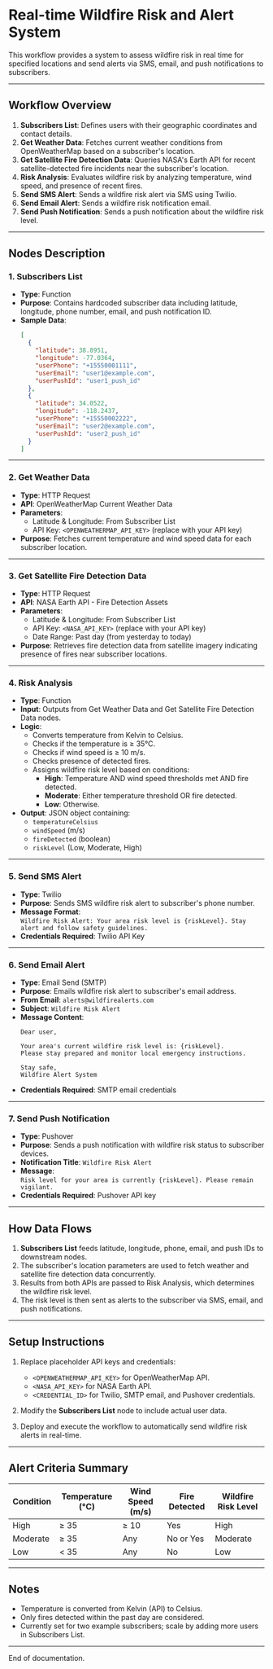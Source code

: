 # Real-time Wildfire Risk and Alert System

This workflow provides a system to assess wildfire risk in real time for specified locations and send alerts via SMS, email, and push notifications to subscribers.

---

## Workflow Overview

1. **Subscribers List**: Defines users with their geographic coordinates and contact details.
2. **Get Weather Data**: Fetches current weather conditions from OpenWeatherMap based on a subscriber's location.
3. **Get Satellite Fire Detection Data**: Queries NASA's Earth API for recent satellite-detected fire incidents near the subscriber's location.
4. **Risk Analysis**: Evaluates wildfire risk by analyzing temperature, wind speed, and presence of recent fires.
5. **Send SMS Alert**: Sends a wildfire risk alert via SMS using Twilio.
6. **Send Email Alert**: Sends a wildfire risk notification email.
7. **Send Push Notification**: Sends a push notification about the wildfire risk level.

---

## Nodes Description

### 1. Subscribers List  
- **Type**: Function  
- **Purpose**: Contains hardcoded subscriber data including latitude, longitude, phone number, email, and push notification ID.  
- **Sample Data**:
  ```json
  [
    {
      "latitude": 38.8951,
      "longitude": -77.0364,
      "userPhone": "+15550001111",
      "userEmail": "user1@example.com",
      "userPushId": "user1_push_id"
    },
    {
      "latitude": 34.0522,
      "longitude": -118.2437,
      "userPhone": "+15550002222",
      "userEmail": "user2@example.com",
      "userPushId": "user2_push_id"
    }
  ]
  ```

---

### 2. Get Weather Data  
- **Type**: HTTP Request  
- **API**: OpenWeatherMap Current Weather Data  
- **Parameters**:
  - Latitude & Longitude: From Subscriber List  
  - API Key: `<OPENWEATHERMAP_API_KEY>` (replace with your API key)  
- **Purpose**: Fetches current temperature and wind speed data for each subscriber location.

---

### 3. Get Satellite Fire Detection Data  
- **Type**: HTTP Request  
- **API**: NASA Earth API - Fire Detection Assets  
- **Parameters**:
  - Latitude & Longitude: From Subscriber List  
  - API Key: `<NASA_API_KEY>` (replace with your API key)  
  - Date Range: Past day (from yesterday to today)  
- **Purpose**: Retrieves fire detection data from satellite imagery indicating presence of fires near subscriber locations.

---

### 4. Risk Analysis  
- **Type**: Function  
- **Input**: Outputs from Get Weather Data and Get Satellite Fire Detection Data nodes.  
- **Logic**:
  - Converts temperature from Kelvin to Celsius.
  - Checks if the temperature is ≥ 35°C.
  - Checks if wind speed is ≥ 10 m/s.
  - Checks presence of detected fires.
  - Assigns wildfire risk level based on conditions:
    - **High**: Temperature AND wind speed thresholds met AND fire detected.
    - **Moderate**: Either temperature threshold OR fire detected.
    - **Low**: Otherwise.
- **Output**: JSON object containing:
  - `temperatureCelsius`
  - `windSpeed` (m/s)
  - `fireDetected` (boolean)
  - `riskLevel` (Low, Moderate, High)

---

### 5. Send SMS Alert  
- **Type**: Twilio  
- **Purpose**: Sends SMS wildfire risk alert to subscriber's phone number.  
- **Message Format**:  
  `Wildfire Risk Alert: Your area risk level is {riskLevel}. Stay alert and follow safety guidelines.`  
- **Credentials Required**: Twilio API Key  

---

### 6. Send Email Alert  
- **Type**: Email Send (SMTP)  
- **Purpose**: Emails wildfire risk alert to subscriber's email address.  
- **From Email**: `alerts@wildfirealerts.com`  
- **Subject**: `Wildfire Risk Alert`  
- **Message Content**:
  ```
  Dear user,

  Your area's current wildfire risk level is: {riskLevel}.
  Please stay prepared and monitor local emergency instructions.

  Stay safe,
  Wildfire Alert System
  ```  
- **Credentials Required**: SMTP email credentials  

---

### 7. Send Push Notification  
- **Type**: Pushover  
- **Purpose**: Sends a push notification with wildfire risk status to subscriber devices.  
- **Notification Title**: `Wildfire Risk Alert`  
- **Message**:  
  `Risk level for your area is currently {riskLevel}. Please remain vigilant.`  
- **Credentials Required**: Pushover API key  

---

## How Data Flows

1. **Subscribers List** feeds latitude, longitude, phone, email, and push IDs to downstream nodes.  
2. The subscriber's location parameters are used to fetch weather and satellite fire detection data concurrently.  
3. Results from both APIs are passed to Risk Analysis, which determines the wildfire risk level.  
4. The risk level is then sent as alerts to the subscriber via SMS, email, and push notifications.

---

## Setup Instructions

1. Replace placeholder API keys and credentials:
   - `<OPENWEATHERMAP_API_KEY>` for OpenWeatherMap API.
   - `<NASA_API_KEY>` for NASA Earth API.
   - `<CREDENTIAL_ID>` for Twilio, SMTP email, and Pushover credentials.

2. Modify the **Subscribers List** node to include actual user data.

3. Deploy and execute the workflow to automatically send wildfire risk alerts in real-time.

---

## Alert Criteria Summary

| Condition | Temperature (°C) | Wind Speed (m/s) | Fire Detected | Wildfire Risk Level |
|-----------|------------------|------------------|---------------|---------------------|
| High      | ≥ 35             | ≥ 10             | Yes           | High                |
| Moderate  | ≥ 35             | Any              | No or Yes     | Moderate            |
| Low       | < 35             | Any              | No            | Low                 |

---

## Notes

- Temperature is converted from Kelvin (API) to Celsius.
- Only fires detected within the past day are considered.
- Currently set for two example subscribers; scale by adding more users in Subscribers List.

---

End of documentation.